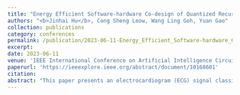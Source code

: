 ```yaml
---
title: "Energy Efficient Software-hardware Co-design of Quantized Recurrent Convolutional Neural Network for Continuous Cardiac Monitoring"
authors: "<b>Jinhai Hu</b>, Cong Sheng Leow, Wang Ling Goh, Yuan Gao"
collection: publications
category: conferences
permalink: /publication/2023-06-11-Energy_Efficient_Software-hardware_Co-design_of_Quantized_Recurrent_Convolutional_Neural_Network_for_Continuous_Cardiac_Monitoring
excerpt:
date: 2023-06-11
venue: 'IEEE International Conference on Artificial Intelligence Circuits and Systems (AICAS)'
paperurl: 'https://ieeexplore.ieee.org/abstract/document/10168601'
citation:
abstract: "This paper presents an electrocardiogram (ECG) signal classification model based on Recurrent Convolutional Neural Network (RCNN). With recurrent connections and data buffers, a single convolutional layer is reused to implement multiple layers function. Using a 5-layers CNN network as an example, this approach reduces the number of parameters by more than 50% while achieving the same feature extraction size. Furthermore, quantized RCNN (QRCNN) is proposed where the input signal, interlayer output, and kernel weights are quantized to unsigned INT8, INT4, and signed INT4 respectively. For hardware implementation, pipelining and data reuse within the 1-D convolution kernel can potentially reduce latency. QRCNN model achieved 98.08% validation accuracy on MIT-BIH datasets with only 1% degradation due to quantization. The estimated dynamic power consumption of the QRCNN is less than 60% of a conventional quantized CNN when implemented on a Xilinx Artix-7 FPGA, showing the potential for resource-constraint edge devices."
---
```

